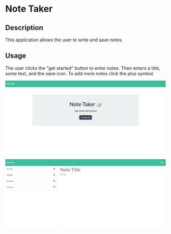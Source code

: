 # Note Taker

## Description
This application allows the user to write and save notes.

## Usage
The user clicks the "get started" button to enter notes. Then enters a title, some text, and the save icon. To add more notes click the plus symbol.


![Screenshot](./images/Note-Taker1.png)



![Screenshot](./images/Note-Taker2.png)
